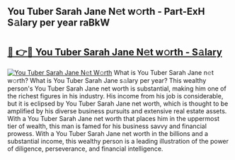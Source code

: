 ## You Tuber Sarah Jane N𝚎t w𝚘rth - Part-ExH S𝚊lary per year raBkW

# <h2><a href="http://gc57l2v.nevu.top/?p=You+Tuber+Sarah+Jane">🔗 👉🔴 You Tuber Sarah Jane N𝚎t w𝚘rth - S𝚊lary</a></h2>

[![You Tuber Sarah Jane N𝚎t W𝚘rth](https://i.imgur.com/Oavwk0R.jpeg)](http://gc57l2v.nevu.top/?p=You+Tuber+Sarah+Jane)
What is You Tuber Sarah Jane n𝚎t w𝚘rth? What is You Tuber Sarah Jane s𝚊lary per year?
This wealthy person's You Tuber Sarah Jane net worth is substantial, making him one of the richest figures in his industry. His income from his job is considerable, but it is eclipsed by You Tuber Sarah Jane net worth, which is thought to be amplified by his diverse business pursuits and extensive real estate assets. With a You Tuber Sarah Jane net worth that places him in the uppermost tier of wealth, this man is famed for his business savvy and financial prowess. With a You Tuber Sarah Jane net worth in the billions and a substantial income, this wealthy person is a leading illustration of the power of diligence, perseverance, and financial intelligence.
